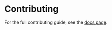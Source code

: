 # Contributing

For the full contributing guide, see the
[docs page](https://pyrolite.readthedocs.io/en/develop/contributing.html).
